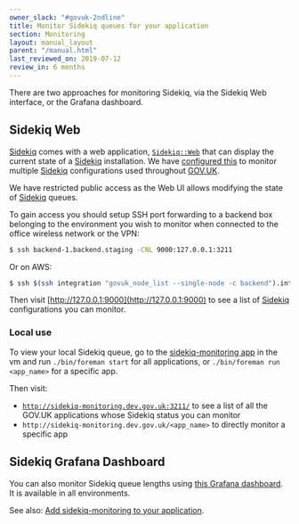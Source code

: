```yaml
---
owner_slack: "#govuk-2ndline"
title: Monitor Sidekiq queues for your application
section: Monitoring
layout: manual_layout
parent: "/manual.html"
last_reviewed_on: 2019-07-12
review_in: 6 months
---
```


There are two approaches for monitoring Sidekiq, via the Sidekiq Web interface,
or the Grafana dashboard.

## Sidekiq Web

[Sidekiq] comes with a web application,
[`Sidekiq::Web`](https://github.com/mperham/sidekiq/wiki/Monitoring)
that can display the current state of a [Sidekiq] installation. We have
[configured this](https://github.com/alphagov/sidekiq-monitoring) to monitor
multiple [Sidekiq] configurations used throughout [GOV.UK].

We have restricted public access as the Web UI allows modifying the state of
[Sidekiq] queues.

To gain access you should setup SSH port forwarding to a backend box belonging
to the environment you wish to monitor when connected to the office wireless
network or the VPN:

```bash
$ ssh backend-1.backend.staging -CNL 9000:127.0.0.1:3211
```

Or on AWS:

```bash
$ ssh $(ssh integration "govuk_node_list --single-node -c backend").integration -CNL 9000:127.0.0.1:3211
```

Then visit [http://127.0.0.1:9000](http://127.0.0.1:9000) to see a list of
[Sidekiq] configurations you can monitor.

### Local use

To view your local Sidekiq queue, go to the [sidekiq-monitoring
app](https://github.com/alphagov/sidekiq-monitoring) in the vm and run
`./bin/foreman start` for all applications, or `./bin/foreman
run <app_name>` for a specific app.

Then visit:

* [`http://sidekiq-monitoring.dev.gov.uk:3211/`](http://sidekiq-monitoring.dev.gov.uk:3211/)
to see a list of all the GOV.UK applications whose Sidekiq status you
can monitor
* `http://sidekiq-monitoring.dev.gov.uk/<app_name>` to directly
monitor a specific app

## Sidekiq Grafana Dashboard

You can also monitor Sidekiq queue lengths using [this Grafana
dashboard](https://grafana.publishing.service.gov.uk/dashboard/file/sidekiq.json). It
is available in all environments.

See also: [Add sidekiq-monitoring to your application](setting-up-new-sidekiq-monitoring-app.html).

[gov.uk]: https://www.gov.uk
[sidekiq]: http://sidekiq.org
